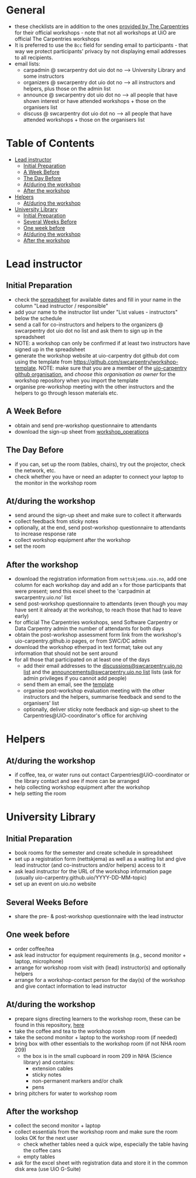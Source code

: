 # General

* these checklists are in addition to the ones [provided by The Carpentries](https://docs.carpentries.org/topic_folders/hosts_instructors/index.html) for their official workshops - note that not all workshops at UiO are official The Carpentries workshops
* It is preferred to use the `Bcc` field for sending email to participants - that way we protect participants' privacy by not displaying  email addresses to all recipients.
* email lists:
  * carpadmin @ swcarpentry dot uio dot no --> University Library and some instructors
  * organizers @ swcarpentry dot uio dot no --> all instructors and helpers, plus those on the admin list
  * announce @ swcarpentry dot uio dot no --> all people that have shown interest or have attended workshops + those on the organisers list
  * discuss @ swcarpentry dot uio dot no --> all people that have attended workshops + those on the organisers list

Table of Contents
=================

  * [Lead instructor](#lead-instructor)
    * [Initial Preparation](#initial-preparation)
    * [A Week Before](#a-week-before)
    * [The Day Before](#the-day-before)
    * [At/during the workshop](#atduring-the-workshop)
    * [After the workshop](#after-the-workshop)
  * [Helpers](#helpers)
    * [At/during the workshop](#atduring-the-workshop-1)
  * [University Library](#university-library)
    * [Initial Preparation](#initial-preparation-1)
    * [Several Weeks Before](#several-weeks-before)
    * [One week before](#one-week-before)
    * [At/during the workshop](#atduring-the-workshop-2)
    * [After the workshop](#after-the-workshop-1)


# Lead instructor

## Initial Preparation

* check the [spreadsheet](https://docs.google.com/spreadsheets/d/1VwTIFt6Tce4ncJ_x8m4ygzHldF6tYDbAfLLNX5ae8Qg/edit?usp=sharing) for available dates and fill in your name in the column "Lead instructor / responsible"
* add your name to the instructor list under "List values - instructors" below the schedule
* send a call for co-instructors and helpers to the organizers @ swcarpentry dot uio dot no list and ask them to sign up in the spreadsheet
* NOTE: a workshop can only be confirmed if at least two instructors have signed up in the spreadsheet
* generate the workshop website at uio-carpentry dot github dot com using the template from https://github.com/swcarpentry/workshop-template. NOTE: make sure that you are a member of the [uio-carpentry github organisation](https://github.com/orgs/uio-carpentry/people), and *choose this organisation as owner* for the workshop repository when you import the template
* organise pre-workshop meeting with the other instructors and the helpers to go through lesson materials etc.

## A Week Before

* obtain and send pre-workshop questionnaire to attendants
* download the sign-up sheet from [workshop_operations]() <!-- create sheet, upload to folder, insert link when done -->

## The Day Before

* if you can, set up the room (tables, chairs), try out the projector, check the network, etc.
* check whether you have or need an adapter to connect your laptop to the monitor in the workshop room

## At/during the workshop

* send around the sign-up sheet and make sure to collect it afterwards
* collect feedback from sticky notes
* optionally, at the end, send post-workshop questionnaire to attendants to increase response rate
* collect workshop equipment after the workshop
* set the room

## After the workshop

* download the registration information from `nettskjema.uio.no`, add one column for each workshop day and add an `x` for those participants that were present; send this excel sheet to the 'carpadmin at swcarpentry.uio.no' list
* send post-workshop questionnaire to attendants (even though you may have sent it already at the workshop, to reach those that had to leave early)
* for official The Carpentries workshops, send Software Carpentry or Data Carpentry admin the number of attendants for both days
* obtain the post-workshop assessment form link from the workshop's uio-carpentry.github.io pages, or from SWC/DC admin
* download the workshop etherpad in text format; take out any information that should not be sent around
* for all those that participated on at least one of the days
  * add their email addresses to the [discussions@swcarpentry.uio.no list](https://sympa.uio.no/swcarpentry.uio.no/review/discussions) and the [announcements@swcarpentry.uio.no list](https://sympa.uio.no/swcarpentry.uio.no/review/announcements) lists (ask for admin privileges if you cannot add people)
  * send them an email, see the [template](post_workshop_email_template.md)
  * organise post-workshop evaluation meeting with the other instructors and the helpers, summarise feedback and send to the organisers' list
  * optionally, deliver sticky note feedback and sign-up sheet to the Carpentries@UiO-coordinator's office for archiving

# Helpers

## At/during the workshop

* if coffee, tea, or water runs out contact Carpentries@UiO-coordinator or the library contact and see if more can be arranged
* help collecting workshop equipment after the workshop
* help setting the room

# University Library

## Initial Preparation

* book rooms for the semester and create schedule in spreadsheet
* set up a registration form (nettskjema) as well as a waiting list and give lead instructor (and co-instructors and/or helpers) access to it
* ask lead instructor for the URL of the workshop information page (usually uio-carpentry.github.uio/YYYY-DD-MM-topic)
* set up an event on uio.no website

## Several Weeks Before

* share the pre- & post-workshop questionnaire with the lead instructor

## One week before

* order coffee/tea
* ask lead instructor for equipment requirements (e.g., second monitor + laptop, microphone)
* arrange for workshop room visit with (lead) instructor(s) and optionally helpers
* arrange for a workshop-contact person for the day(s) of the workshop and give contact information to lead instructor

## At/during the workshop

* prepare signs directing learners to the workshop room, these can be found in this repository, [here]()
* take the coffee and tea to the workshop room
* take the second monitor + laptop to the workshop room (if needed)
* bring box with other essentials to the workshop room (if not NHA room 209)
   * the box is in the small cupboard in room 209 in NHA (Science library) and contains:
     * extension cables
     * sticky notes
     * non-permanent markers and/or chalk
     * pens
* bring pitchers for water to workshop room
   
## After the workshop

* collect the second monitor + laptop
* collect essentials from the workshop room and make sure the room looks OK for the next user
   * check whether tables need a quick wipe, especially the table having the coffee cans
   * empty tables
* ask for the excel sheet with registration data and store it in the common disk area (use UiO G-Suite)
